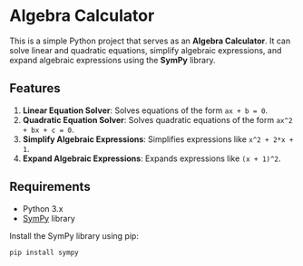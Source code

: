 # Algebra Calculator

This is a simple Python project that serves as an **Algebra Calculator**. It can solve linear and quadratic equations, simplify algebraic expressions, and expand algebraic expressions using the **SymPy** library.

## Features

1. **Linear Equation Solver**: Solves equations of the form `ax + b = 0`.
2. **Quadratic Equation Solver**: Solves quadratic equations of the form `ax^2 + bx + c = 0`.
3. **Simplify Algebraic Expressions**: Simplifies expressions like `x^2 + 2*x + 1`.
4. **Expand Algebraic Expressions**: Expands expressions like `(x + 1)^2`.

## Requirements

- Python 3.x
- [SymPy](https://www.sympy.org/) library

Install the SymPy library using pip:

```bash
pip install sympy


